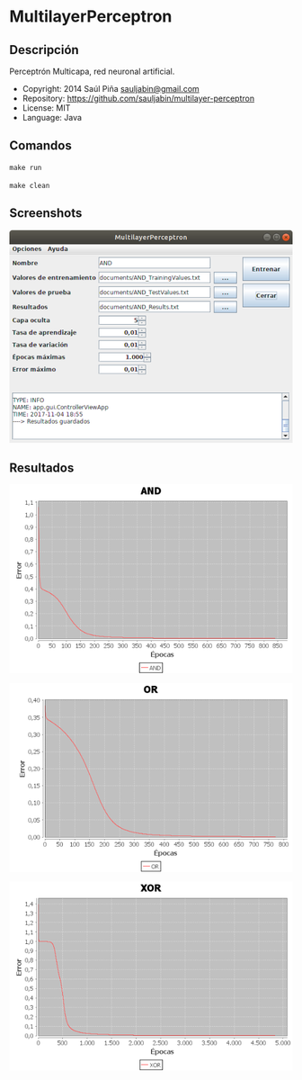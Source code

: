 MultilayerPerceptron
====================

Descripción
-----------
Perceptrón Multicapa, red neuronal artificial.

- Copyright: 2014 Saúl Piña <sauljabin@gmail.com>
- Repository: https://github.com/sauljabin/multilayer-perceptron
- License: MIT
- Language: Java

Comandos
--------

```
make run

make clean
```

Screenshots
-----------
![](documents/screenshots/screenshot-1.png)


Resultados
----------
![](documents/data/and/AND_Results.txt.png)

![](documents/data/or/OR_Results.txt.png)

![](documents/data/xor/XOR_Results.txt.png)
